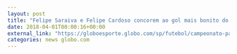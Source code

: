 ```yaml
---
layout: post
title: "Felipe Saraiva e Felipe Cardoso concorem ao gol mais bonito do Paulistão; vote!"
date: 2018-04-01T00:00:16+00:00
external_link: "https://globoesporte.globo.com/sp/futebol/campeonato-paulista/votacao/qual-e-o-gol-mais-bonito-do-paulistao-429cbe63-e2e1-410e-8051-5846d009aa1e.ghtml"
categories: news globo.com
---
```

